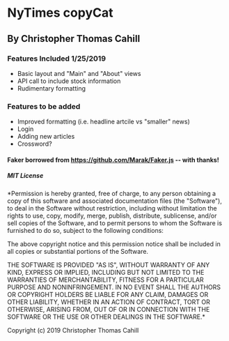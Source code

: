 # NyTimes copyCat

## By Christopher Thomas Cahill

### Features Included 1/25/2019
- Basic layout and "Main" and "About" views
- API call to include stock information
- Rudimentary formatting

### Features to be added
- Improved formatting (i.e. headline artcile vs "smaller" news)
- Login
- Adding new articles
- Crossword?

#### Faker borrowed from https://github.com/Marak/Faker.js -- with thanks!


##### MIT License

*Permission is hereby granted, free of charge, to any person obtaining a copy of this software and associated documentation files (the "Software"), to deal in the Software without restriction, including without limitation the rights to use, copy, modify, merge, publish, distribute, sublicense, and/or sell copies of the Software, and to permit persons to whom the Software is furnished to do so, subject to the following conditions:

The above copyright notice and this permission notice shall be included in all copies or substantial portions of the Software.

THE SOFTWARE IS PROVIDED "AS IS", WITHOUT WARRANTY OF ANY KIND, EXPRESS OR IMPLIED, INCLUDING BUT NOT LIMITED TO THE WARRANTIES OF MERCHANTABILITY, FITNESS FOR A PARTICULAR PURPOSE AND NONINFRINGEMENT. IN NO EVENT SHALL THE AUTHORS OR COPYRIGHT HOLDERS BE LIABLE FOR ANY CLAIM, DAMAGES OR OTHER LIABILITY, WHETHER IN AN ACTION OF CONTRACT, TORT OR OTHERWISE, ARISING FROM, OUT OF OR IN CONNECTION WITH THE SOFTWARE OR THE USE OR OTHER DEALINGS IN THE SOFTWARE.*

Copyright (c) 2019 Christopher Thomas Cahill
